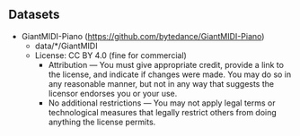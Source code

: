 ## Datasets

- GiantMIDI-Piano (https://github.com/bytedance/GiantMIDI-Piano)
  - data/\*/GiantMIDI
  - License: CC BY 4.0 (fine for commercial)
    - Attribution — You must give appropriate credit, provide a link to the license, and indicate if changes were made. You may do so in any reasonable manner, but not in any way that suggests the licensor endorses you or your use.
    - No additional restrictions — You may not apply legal terms or technological measures that legally restrict others from doing anything the license permits.
